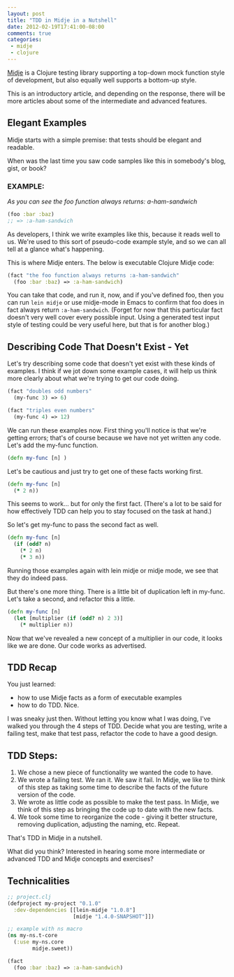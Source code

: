 ```yaml
---
layout: post
title: "TDD in Midje in a Nutshell"
date: 2012-02-19T17:41:00-08:00
comments: true
categories:
 - midje
 - clojure
---
```


[Midje](https://github.com/marick/Midje) is a Clojure testing library supporting a top-down mock function style of development, but also equally well supports a bottom-up style.

This is an introductory article, and depending on the response, there will be more articles about some of the intermediate and advanced features.

## Elegant Examples

Midje starts with a simple premise: that tests should be elegant and readable.

When was the last time you saw code samples like this in somebody's blog, gist, or book?

### EXAMPLE:

_As you can see the foo function always returns: a-ham-sandwich_

``` clojure
(foo :bar :baz)
;; => :a-ham-sandwich
```

As developers, I think we write examples like this, because it reads well to us. We're used to this sort of pseudo-code example style, and so we can all tell at a glance what's happening.

This is where Midje enters. The below is executable Clojure Midje code:

``` clojure
(fact "the foo function always returns :a-ham-sandwich"  
  (foo :bar :baz) => :a-ham-sandwich)
```
You can take that code, and run it, now, and if you've defined foo, then you can run `lein midje` or use midje-mode in Emacs to confirm that foo does in fact always return `:a-ham-sandwich`. (Forget for now that this particular fact doesn't very well cover every possible input. Using a generated test input style of testing could be very useful here, but that is for another blog.)

## Describing Code That Doesn't Exist - Yet

Let's try describing some code that doesn't yet exist with these kinds of examples.  I think if we jot down some example cases, it will help us think more clearly about what we're trying to get our code doing.

``` clojure
(fact "doubles odd numbers"   
  (my-func 3) => 6)  

(fact "triples even numbers"   
  (my-func 4) => 12) 
```

We can run these examples now. First thing you'll notice is that we're getting errors; that's of course because we have not yet written any code. Let's add the my-func function.

``` clojure
(defn my-func [n] )
```

Let's be cautious and just try to get one of these facts working first.

``` clojure
(defn my-func [n]
  (* 2 n))
```

This seems to work... but for only the first fact. (There's a lot to be said for how effectively TDD can help you to stay focused on the task at hand.)

So let's get my-func to pass the second fact as well.

``` clojure
(defn my-func [n]
  (if (odd? n)
    (* 2 n)
    (* 3 n))
```

Running those examples again with lein midje or midje mode, we see that they do indeed pass.

But there's one more thing. There is a little bit of duplication left in my-func. Let's take a second, and refactor this a little.

``` clojure
(defn my-func [n]
  (let [multiplier (if (odd? n) 2 3)]
    (* multiplier n))
```

Now that we've revealed a new concept of a multiplier in our code, it looks like we are done.  Our code works as advertised.

## TDD Recap

You just learned:

*   how to use Midje facts as a form of executable examples
*   how to do TDD. Nice.

I was sneaky just then. Without letting you know what I was doing, I've walked you through the 4 steps of TDD. Decide what you are testing, write a failing test, make that test pass, refactor the code to have a good design.

## TDD Steps:

1.  We chose a new piece of functionality we wanted the code to have.
2.  We wrote a failing test.  We ran it.  We saw it fail. In Midje, we like to think of this step as taking some time to describe the facts of the future version of the code.
3.  We wrote as little code as possible to make the test pass. In Midje, we think of this step as bringing the code up to date with the new facts.
4.  We took some time to reorganize the code - giving it better structure, removing duplication, adjusting the naming, etc. Repeat.

That's TDD in Midje in a nutshell.

What did you think? Interested in hearing some more intermediate or advanced TDD and Midje concepts and exercises?

## Technicalities

``` clojure
;; project.clj  
(defproject my-project "0.1.0"  
  :dev-dependencies [[lein-midje "1.0.8"]
                     [midje "1.4.0-SNAPSHOT"]])   

;; example with ns macro  
(ns my-ns.t-core   
  (:use my-ns.core       
        midje.sweet))  

(fact   
  (foo :bar :baz) => :a-ham-sandwich)
```
